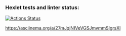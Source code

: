 ### Hexlet tests and linter status:

[![Actions Status](https://github.com/rgudymyak/frontend-project-46/actions/workflows/hexlet-check.yml/badge.svg)](https://github.com/rgudymyak/frontend-project-46/actions)

https://asciinema.org/a/27mJqjNIVeVGSJmvmmSlgrsXl
